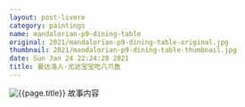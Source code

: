 ```yaml
---
layout: post-livere
category: paintings
name: mandalorian-p9-dining-table
original: 2021/mandalorian-p9-dining-table-original.jpg
thumbnail: 2021/mandalorian-p9-dining-table-thumbnail.jpg
date: Sun Jan 24 22:24:28 2021
title: 曼达洛人-尤达宝宝吃八爪鱼
---
```


![{{page.title}}](/gallery/{{page.category}}/{{page.original}})
故事内容
